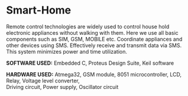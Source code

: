 # Smart-Home

Remote control technologies are widely used to control house hold electronic appliances without walking with them. Here we use all basic components such as SIM, GSM, MOBILE etc. Coordinate appliances and other devices using SMS. Effectively receive and transmit data via SMS. This system minimizes power and time utilization.

<b>SOFTWARE USED:</b> Embedded C, Proteus Design Suite, Keil software

<b>HARDWARE USED:</b> Atmega32, GSM module, 8051 microcontroller, LCD, Relay, Voltage level converter,             
                               Driving circuit, Power supply, Oscillator circuit
